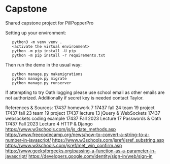 # Capstone
Shared capstone project for PillPopperPro

Setting up your environment: 
```
   python3 -m venv venv .
   <activate the virtual environment>
   python -m pip install -U pip
   python -m pip install -r requirements.txt
```

Then run the demo in the usual way:
```
   python manage.py makemigrations
   python manage.py migrate
   python manage.py runserver
```

If attempting to try Oath logging please use school email as other emails are not authorized. Additionally if secret key is needed contact Taylor.


References & Sources:
17437 homework 7
17437 fall 24 team 19 project
17437 fall 23 team 19 project
17437 lecture 13 jQuery & WebSockets
17437 websockets coding example
17437 Fall 2023 Lecture 17 Passwords & Oath
17437 Fall 2023 Lecture 4 HTTP & Django
https://www.w3schools.com/js/js_date_methods.asp
https://www.freecodecamp.org/news/how-to-convert-a-string-to-a-number-in-javascript/
https://www.w3schools.com/jsref/jsref_substring.asp
https://www.w3schools.com/jsref/met_win_confirm.asp
https://www.geeksforgeeks.org/passing-a-function-as-a-parameter-in-javascript/
https://developers.google.com/identity/sign-in/web/sign-in 
